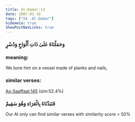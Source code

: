 ```yaml
---
title: Al-Qamar:13
date: 2007-01-10
tags: ["54 .Al-Qamar"]
hidemeta: true 
ShowPostNavLinks: true 
---
```

### وَحَمَلْنَاهُ عَلَىٰ ذَاتِ أَلْوَاحٍ وَدُسُرٍ
### meaning: 
We bore him on a vessel made of planks and nails,
### similar verses: 

[As-Saaffaat:145](/37/145) (sim:52.4%)

### فَنَبَذْنَاهُ بِالْعَرَاءِ وَهُوَ سَقِيمٌ

Our AI only can find similar verses with similarity score > 50% 



